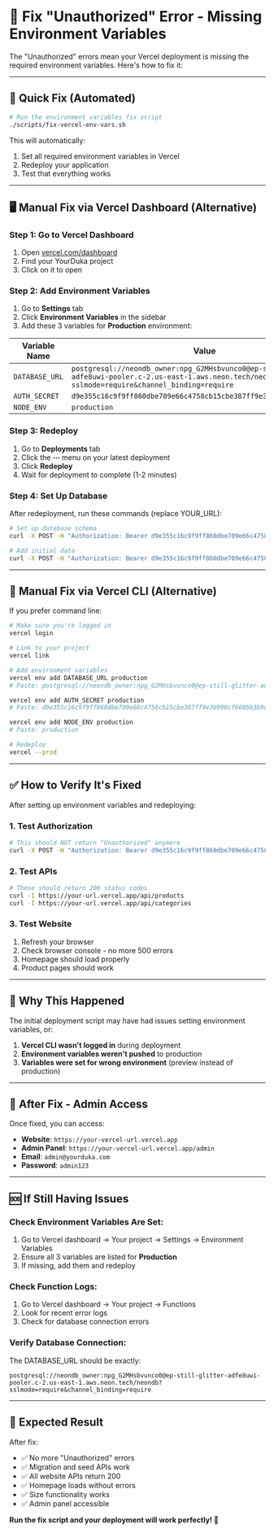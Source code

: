 # 🚨 Fix "Unauthorized" Error - Missing Environment Variables

The "Unauthorized" errors mean your Vercel deployment is missing the required environment variables. Here's how to fix it:

---

## 🚀 **Quick Fix (Automated)**

```bash
# Run the environment variables fix script
./scripts/fix-vercel-env-vars.sh
```

This will automatically:
1. Set all required environment variables in Vercel
2. Redeploy your application
3. Test that everything works

---

## 🖥️ **Manual Fix via Vercel Dashboard (Alternative)**

### **Step 1: Go to Vercel Dashboard**
1. Open [vercel.com/dashboard](https://vercel.com/dashboard)
2. Find your YourDuka project
3. Click on it to open

### **Step 2: Add Environment Variables**
1. Go to **Settings** tab
2. Click **Environment Variables** in the sidebar
3. Add these 3 variables for **Production** environment:

| Variable Name | Value |
|---------------|-------|
| `DATABASE_URL` | `postgresql://neondb_owner:npg_G2MHsbvunco0@ep-still-glitter-adfe8uwi-pooler.c-2.us-east-1.aws.neon.tech/neondb?sslmode=require&channel_binding=require` |
| `AUTH_SECRET` | `d9e355c16c9f9ff860dbe709e66c4758cb15cbe387ff9e3b990cf668bb3b9d81` |
| `NODE_ENV` | `production` |

### **Step 3: Redeploy**
1. Go to **Deployments** tab
2. Click the **⋯** menu on your latest deployment
3. Click **Redeploy**
4. Wait for deployment to complete (1-2 minutes)

### **Step 4: Set Up Database**
After redeployment, run these commands (replace YOUR_URL):

```bash
# Set up database schema
curl -X POST -H "Authorization: Bearer d9e355c16c9f9ff860dbe709e66c4758cb15cbe387ff9e3b990cf668bb3b9d81" https://YOUR_URL/api/migrate

# Add initial data
curl -X POST -H "Authorization: Bearer d9e355c16c9f9ff860dbe709e66c4758cb15cbe387ff9e3b990cf668bb3b9d81" https://YOUR_URL/api/seed
```

---

## 🔧 **Manual Fix via Vercel CLI (Alternative)**

If you prefer command line:

```bash
# Make sure you're logged in
vercel login

# Link to your project
vercel link

# Add environment variables
vercel env add DATABASE_URL production
# Paste: postgresql://neondb_owner:npg_G2MHsbvunco0@ep-still-glitter-adfe8uwi-pooler.c-2.us-east-1.aws.neon.tech/neondb?sslmode=require&channel_binding=require

vercel env add AUTH_SECRET production
# Paste: d9e355c16c9f9ff860dbe709e66c4758cb15cbe387ff9e3b990cf668bb3b9d81

vercel env add NODE_ENV production
# Paste: production

# Redeploy
vercel --prod
```

---

## ✅ **How to Verify It's Fixed**

After setting up environment variables and redeploying:

### **1. Test Authorization**
```bash
# This should NOT return "Unauthorized" anymore
curl -X POST -H "Authorization: Bearer d9e355c16c9f9ff860dbe709e66c4758cb15cbe387ff9e3b990cf668bb3b9d81" https://your-url.vercel.app/api/migrate
```

### **2. Test APIs**
```bash
# These should return 200 status codes
curl -I https://your-url.vercel.app/api/products
curl -I https://your-url.vercel.app/api/categories
```

### **3. Test Website**
1. Refresh your browser
2. Check browser console - no more 500 errors
3. Homepage should load properly
4. Product pages should work

---

## 🎯 **Why This Happened**

The initial deployment script may have had issues setting environment variables, or:

1. **Vercel CLI wasn't logged in** during deployment
2. **Environment variables weren't pushed** to production
3. **Variables were set for wrong environment** (preview instead of production)

---

## 🔐 **After Fix - Admin Access**

Once fixed, you can access:

- **Website**: `https://your-vercel-url.vercel.app`
- **Admin Panel**: `https://your-vercel-url.vercel.app/admin`
- **Email**: `admin@yourduka.com`
- **Password**: `admin123`

---

## 🆘 **If Still Having Issues**

### **Check Environment Variables Are Set:**
1. Go to Vercel dashboard → Your project → Settings → Environment Variables
2. Ensure all 3 variables are listed for **Production**
3. If missing, add them and redeploy

### **Check Function Logs:**
1. Go to Vercel dashboard → Your project → Functions
2. Look for recent error logs
3. Check for database connection errors

### **Verify Database Connection:**
The DATABASE_URL should be exactly:
```
postgresql://neondb_owner:npg_G2MHsbvunco0@ep-still-glitter-adfe8uwi-pooler.c-2.us-east-1.aws.neon.tech/neondb?sslmode=require&channel_binding=require
```

---

## 🎉 **Expected Result**

After fix:
- ✅ No more "Unauthorized" errors
- ✅ Migration and seed APIs work
- ✅ All website APIs return 200
- ✅ Homepage loads without errors
- ✅ Size functionality works
- ✅ Admin panel accessible

**Run the fix script and your deployment will work perfectly! 🚀**